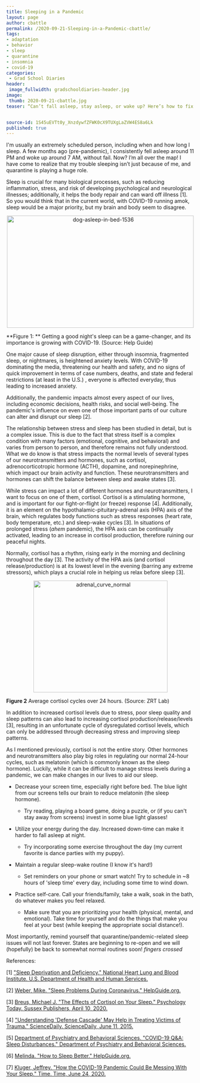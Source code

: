 ```yaml
---
title: Sleeping in a Pandemic
layout: page
author: cbattle
permalink: /2020-09-21-Sleeping-in-a-Pandemic-cbattle/
tags:
- adaptation
- behavior
- sleep
- quarantine
- insomnia
- covid-19
categories:
 - Grad School Diaries
header: 
 image_fullwidth: gradschooldiaries-header.jpg
image:
 thumb: 2020-09-21-cbattle.jpg
teaser: “Can’t fall asleep, stay asleep, or wake up? Here’s how to fix it!”


source-id: 1S45uEVTt0y_XnzdywfZFWK0cX9TUXgLaZVW4ES8a6Lk
published: true
---
```


I'm usually an extremely scheduled person, including when and how long I sleep. A few months ago (pre-pandemic), I consistently fell asleep around 11 PM and woke up around 7 AM, without fail. Now? I’m all over the map! I have come to realize that my trouble sleeping isn’t just because of me, and quarantine is playing a huge role. 

Sleep is crucial for many biological processes, such as reducing inflammation, stress, and risk of developing psychological and neurological illnesses; additionally, it helps the body repair and can ward off illness [1]. So you would think that in the current world, with COVID-19 running amok, sleep would be a major priority, but my brain and body seem to disagree. 

<center><a data-flickr-embed="true" href="https://www.flickr.com/photos/139839751@N06/50279903277/in/dateposted-friend/" title="dog-asleep-in-bed-1536"><img src="https://live.staticflickr.com/65535/50279903277_09a923b6e8.jpg" width="500" height="300" alt="dog-asleep-in-bed-1536"></a><script async src="//embedr.flickr.com/assets/client-code.js" charset="utf-8"></script> </center>

**Figure 1: ** Getting a good night's sleep can be a game-changer, and its importance is growing with COVID-19. (Source: Help Guide)

One major cause of sleep disruption, either through insomnia, fragmented sleep, or nightmares, is heightened anxiety levels. With COVID-19 dominating the media, threatening our health and safety, and no signs of quick improvement in terms of case numbers, deaths, and state and federal restrictions (at least in the U.S.) , everyone is affected everyday, thus leading to increased anxiety. 

Additionally, the pandemic impacts almost every aspect of our lives, including economic decisions, health risks, and social well-being. The pandemic's influence on even one of those important parts of our culture can alter and disrupt our sleep [2].

The relationship between stress and sleep has been studied in detail, but is a complex issue. This is due to the fact that stress itself is a complex condition with many factors (emotional, cognitive, and behavioral) and varies from person to person, and therefore remains not fully understood. What we do know is that stress impacts the normal levels of several types of our neurotransmitters and hormones, such as cortisol, adrenocorticotropic hormone (ACTH), dopamine, and norepinephrine, which impact our brain activity and function. These neurotransmitters and hormones can shift the balance between sleep and awake states [3]. 

While stress can impact a lot of different hormones and neurotransmitters, I want to focus on one of them, cortisol. Cortisol is a stimulating hormone, and is important for our fight-or-flight (or freeze) response [4]. Additionally, it is an element on the hypothalamic-pituitary-adrenal axis (HPA) axis of the brain, which regulates body functions such as stress responses (heart rate, body temperature, etc.) and sleep-wake cycles [3]. In situations of prolonged stress (*ahem* pandemic), the HPA axis can be continually activated, leading to an increase in cortisol production, therefore ruining our peaceful nights. 

Normally, cortisol has a rhythm, rising early in the morning and declining throughout the day [3]. The activity of the HPA axis (and cortisol release/production) is at its lowest level in the evening (barring any extreme stressors), which plays a crucial role in helping us relax before sleep [3]. 

<center><a data-flickr-embed="true" href="https://www.flickr.com/photos/139839751@N06/50279745841/in/dateposted-friend/" title="adrenal_curve_normal"><img src="https://live.staticflickr.com/65535/50279745841_5e91e36af9_o.jpg" width="359" height="299" alt="adrenal_curve_normal"></a><script async src="//embedr.flickr.com/assets/client-code.js" charset="utf-8"></script></center>

**Figure 2** Average cortisol cycles over 24 hours. (Source: ZRT Lab)

In addition to increased cortisol levels due to stress, poor sleep quality and sleep patterns can also lead to increasing cortisol production/release/levels [3], resulting in an unfortunate cycle of dysregulated cortisol levels, which can only be addressed through decreasing stress and improving sleep patterns.

As I mentioned previously, cortisol is not the entire story. Other hormones and neurotransmitters also play big roles in regulating our normal 24-hour cycles, such as melatonin (which is commonly known as the sleep hormone). Luckily, while it can be difficult to manage stress levels during a pandemic, we can make changes in our lives to aid our sleep. 

* Decrease your screen time, especially right before bed. The blue light from our screens tells our brain to reduce melatonin (the sleep hormone). 

    * Try reading, playing a board game, doing a puzzle, or (if you can't stay away from screens) invest in some blue light glasses!

* Utilize your energy during the day. Increased down-time can make it harder to fall asleep at night.

    * Try incorporating some exercise throughout the day (my current favorite is dance parties with my puppy).

* Maintain a regular sleep-wake routine (I know it's hard!) 

    * Set reminders on your phone or smart watch! Try to schedule in ~8 hours of 'sleep time' every day, including some time to wind down.

* Practice self-care. Call your friends/family, take a walk, soak in the bath, do whatever makes you feel relaxed.

    * Make sure that you are prioritizing your health (physical, mental, and emotional). Take time for yourself and do the things that make you feel at your best (while keeping the appropriate social distance!). 

Most importantly, remind yourself that quarantine/pandemic-related sleep issues will not last forever. States are beginning to re-open and we will (hopefully) be back to somewhat normal routines soon! *fingers crossed*

References:

[1] ["Sleep Deprivation and Deficiency." National Heart Lung and Blood Institute. U.S. Department of Health and Human Services.](https://www.nhlbi.nih.gov/health-topics/sleep-deprivation-and-deficiency.)

[2] [Weber, Mike. "Sleep Problems During Coronavirus." HelpGuide.org.](https://www.helpguide.org/articles/sleep/sleep-problems-during-coronavirus.htm)

[3] [Breus, Michael J. "The Effects of Cortisol on Your Sleep." Psychology Today. Sussex Publishers, April 10, 2020. ](https://www.psychologytoday.com/us/blog/sleep-newzzz/202004/the-effects-cortisol-your-sleep.)

[4] ["Understanding 'Defense Cascade' May Help in Treating Victims of Trauma." ScienceDaily. ScienceDaily, June 11, 2015. ](https://www.sciencedaily.com/releases/2015/06/150611114054.htm.)

[5] [Department of Psychiatry and Behavioral Sciences. "COVID-19 Q&A: Sleep Disturbances." Department of Psychiatry and Behavioral Sciences.](http://med.stanford.edu/psychiatry/about/covid19/sleep.html.)

[6] [Melinda. "How to Sleep Better." HelpGuide.org.](https://www.helpguide.org/articles/sleep/getting-better-sleep.htm.)

[7] [Kluger, Jeffrey. "How the COVID-19 Pandemic Could Be Messing With Your Sleep." Time. Time, June 24, 2020.](https://time.com/5858211/covid-19-sleep/.) 

